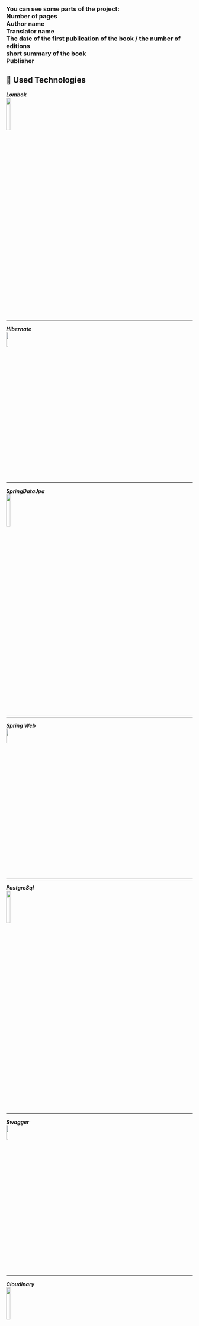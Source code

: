 <h3>You can see some parts of the project: <br/>
Number of pages<br/>
Author name<br/>
Translator name<br/>
The date of the first publication of the book / the number of editions<br/>
short summary of the book<br/>
Publisher</h3>

## :toolbox: Used Technologies

<summary><strong><i> Lombok </i></strong></summary>  
<img src="https://user-images.githubusercontent.com/74687192/120121939-ba5c1800-c1ae-11eb-8327-67e22b7c7664.png" width="15%" height="15%" />

--- 

<summary><strong><i> Hibernate </i></strong></summary>  
<img src="https://user-images.githubusercontent.com/74687192/120121937-b9c38180-c1ae-11eb-8b7f-2e4ad3197598.jpg" width="10%" height="10%" />

---

<summary><strong><i> SpringDataJpa </i></strong></summary>  
<img src="https://user-images.githubusercontent.com/74687192/120121942-bb8d4500-c1ae-11eb-8234-838d69081b18.png" width="15%" height="15%" />

---

<summary><strong><i> Spring Web </i></strong></summary>  
<img src="https://user-images.githubusercontent.com/74687192/120121943-bb8d4500-c1ae-11eb-8a9d-f7afabafd3d6.png" width="10%" height="10%" />

---

<summary><strong><i> PostgreSql </i></strong></summary>  
<img src="https://user-images.githubusercontent.com/74687192/120121946-bd570880-c1ae-11eb-9278-e159bbba8808.jpeg" width="15%" height="15%" />

---

<summary><strong><i> Swagger </i></strong></summary>  
<img src="https://user-images.githubusercontent.com/74687192/120121941-baf4ae80-c1ae-11eb-86b1-5647438c8b4a.png" width="10%" height="10%" />

---

<summary><strong><i> Cloudinary </i></strong></summary>   
<img src="https://user-images.githubusercontent.com/74687192/120887527-1504d200-c5fc-11eb-958f-79266c3a93fa.png" width="15%" height="15%" />

---

<summary><strong><i> Javascript </i></strong></summary>   
<img src="https://leanhtien.net/wp-content/uploads/2019/06/javascript.png" width="15%" height="15%" />

---

<summary><strong><i> React </i></strong></summary>   
<img src="https://miro.medium.com/max/900/1*OVp9IRJaZ9jtOn7EEoYyGA.png" width="15%" height="15%" />
 
---

<summary><strong><i> Material UI </i></strong></summary>   
<img src="https://mui.com/static/logo.png" width="15%" height="15%" />

---

<summary><strong><i> Rest Api </i></strong></summary>   
<img src="https://lh3.googleusercontent.com/proxy/Df7ID52i1_L6CeMzpmataO4O6jBkZjWpL-7JPZ4t4hC72WR9rff3KiCKhlr5Xi49CuWmCN5Q0SXwXOMWFeEpqt4Nm0IknF3I36i7WdGjF3hbRfVifgADEVhgIwgwJZhTofg" width="35%" height="25%" />
